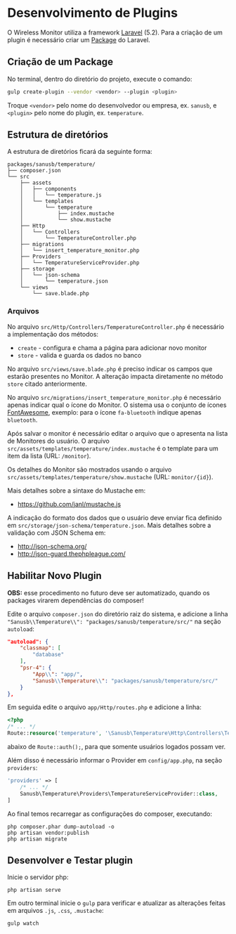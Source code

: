# Desenvolvimento de Plugins

O Wireless Monitor utiliza a framework [Laravel](https://laravel.com/) (5.2).
Para a criação de um plugin é necessário criar um
[Package](https://laravel.com/docs/5.2/packages) do Laravel.

## Criação de um Package

No terminal, dentro do diretório do projeto, execute o comando:

~~~bash
gulp create-plugin --vendor <vendor> --plugin <plugin>
~~~

Troque `<vendor>` pelo nome do desenvolvedor ou empresa, ex. `sanusb`,
e `<plugin>` pelo nome do plugin, ex. `temperature`.

## Estrutura de diretórios

A estrutura de diretórios ficará da seguinte forma:

~~~
packages/sanusb/temperature/
├── composer.json
└── src
    ├── assets
    │   ├── components
    │   │   └── temperature.js
    │   └── templates
    │       └── temperature
    │           ├── index.mustache
    │           └── show.mustache
    ├── Http
    │   └── Controllers
    │       └── TemperatureController.php
    ├── migrations
    │   └── insert_temperature_monitor.php
    ├── Providers
    │   └── TemperatureServiceProvider.php
    ├── storage
    │   └── json-schema
    │       └── temperature.json
    └── views
        └── save.blade.php
~~~

### Arquivos

No arquivo `src/Http/Controllers/TemperatureController.php` é necessário
a implementação dos métodos:

* `create` - configura e chama a página para adicionar novo monitor
* `store` - valida e guarda os dados no banco

No arquivo `src/views/save.blade.php` é preciso indicar os campos
que estarão presentes no Monitor. A alteração impacta diretamente
no método `store` citado anteriormente.

No arquivo `src/migrations/insert_temperature_monitor.php` é necessário
apenas indicar qual o ícone do Monitor. O sistema usa o conjunto de ícones
[FontAwesome](http://fontawesome.io/), exemplo: para o ícone `fa-bluetooth`
indique apenas `bluetooth`.

Após salvar o monitor é necessário editar o arquivo que o apresenta na lista
de Monitores do usuário. O arquivo `src/assets/templates/temperature/index.mustache`
é o template para um item da lista (URL: `/monitor`).

Os detalhes do Monitor são mostrados usando o arquivo
`src/assets/templates/temperature/show.mustache` (URL: `monitor/{id}`).

Mais detalhes sobre a sintaxe do Mustache em:

* <https://github.com/janl/mustache.js>

A indicação do formato dos dados que o usuário deve enviar fica definido em
`src/storage/json-schema/temperature.json`. Mais detalhes sobre a validação
com JSON Schema em:

* <http://json-schema.org/>
* <http://json-guard.thephpleague.com/>

## Habilitar Novo Plugin

**OBS:** esse procedimento no futuro deve ser automatizado, quando os packages
virarem dependências do composer!

Edite o arquivo `composer.json` do diretório raiz do sistema, e adicione a linha
`"Sanusb\\Temperature\\": "packages/sanusb/temperature/src/"` na seção `autoload`:

~~~json
"autoload": {
    "classmap": [
        "database"
    ],
    "psr-4": {
        "App\\": "app/",
        "Sanusb\\Temperature\\": "packages/sanusb/temperature/src/"
    }
},
~~~

Em seguida edite o arquivo `app/Http/routes.php` e adicione a linha:

~~~php
<?php
/* ... */
Route::resource('temperature', '\Sanusb\Temperature\Http\Controllers\TemperatureController');
~~~

abaixo de `Route::auth();`, para que somente usuários logados possam ver.

Além disso é necessário informar o Provider em `config/app.php`, na seção `providers`:

~~~php
'providers' => [
    /* ... */
    Sanusb\Temperature\Providers\TemperatureServiceProvider::class,
]
~~~

Ao final temos recarregar as configurações do composer, executando:

~~~
php composer.phar dump-autoload -o
php artisan vendor:publish
php artisan migrate
~~~

## Desenvolver e Testar plugin

Inicie o servidor php:

`php artisan serve`

Em outro terminal inicie o `gulp` para verificar e atualizar as alterações
feitas em arquivos `.js`, `.css`, `.mustache`:

`gulp watch`
